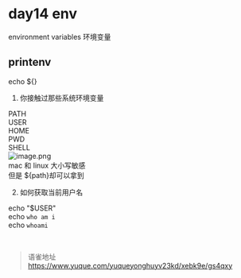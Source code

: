 # day14 env
environment variables 环境变量

## printenv

echo ${}

1. 你接触过那些系统环境变量

PATH  
USER  
HOME  
PWD  
SHELL  
![image.png](https://cdn.nlark.com/yuque/0/2022/png/1572912/1667961539269-36cf9a52-5db1-46dc-8bcc-ae09587b6fb6.png#averageHue=%23070707&clientId=u333f924f-6488-4&from=paste&height=163&id=ua6dca8f1&name=image.png&originHeight=163&originWidth=1031&originalType=binary&ratio=1&rotation=0&showTitle=false&size=58404&status=done&style=none&taskId=uaa43c8ec-01cc-4fdb-980a-7d94482bc17&title=&width=1031)  
mac 和 linux 大小写敏感  
但是 ${path}却可以拿到

2. 如何获取当前用户名

echo "$USER"  
 echo `who am i`  
 echo `whoami`

<br>
  
> 语雀地址 https://www.yuque.com/yuqueyonghuyv23kd/xebk9e/gs4qxy